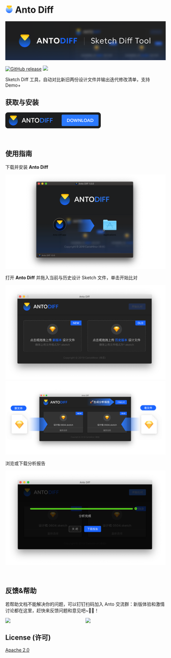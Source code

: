 # <img src="https://raw.githubusercontent.com/canisminor1990/anto-diff/master/icon.png" width="24"> Anto Diff

![banner.png](https://raw.githubusercontent.com/canisminor1990/anto-diff/master/docs/banner.png)

[![GitHub release](https://img.shields.io/github/release/canisminor1990/anto-diff.svg)](https://github.com/canisminor1990/anto-diff/releases) [![](https://img.shields.io/github/downloads/canisminor1990/anto-diff/total.svg)](https://github.com/canisminor1990/anto-diff/releases)

Sketch Diff 工具，自动对比新旧两份设计文件并输出迭代修改清单，支持 Demo+

## 获取与安装

[<img src="https://raw.githubusercontent.com/canisminor1990/anto-diff/master/docs/download.png" width="300"/>](https://github.com/canisminor1990/anto-diff/releases)

<br />

## 使用指南

下载并安装 **Anto Diff**

![](https://raw.githubusercontent.com/canisminor1990/anto-diff/master/docs/p0.png)

打开 **Anto Diff** 并拖入当前与历史设计 Sketch 文件，单击开始比对

![](https://raw.githubusercontent.com/canisminor1990/anto-diff/master/docs/p1.png)
![](https://raw.githubusercontent.com/canisminor1990/anto-diff/master/docs/p3.png)

浏览或下载分析报告

![](https://raw.githubusercontent.com/canisminor1990/anto-diff/master/docs/p4.png)

<br />

## 反馈&帮助

若帮助文档不能解决你的问题，可以钉钉扫码加入 Anto 交流群：新版体验和激情讨论都在这里，赶快来反馈问题和意见吧~🤘😘！

<div style="display:flex">
<img src="https://raw.githubusercontent.com/canisminor1990/anto/master/docs/qrcode-public.png" width="310"/>
<img src="https://raw.githubusercontent.com/canisminor1990/anto/master/docs/qrcode-anto.png" width="310"/>
</div>

## License (许可)

[Apache 2.0](https://github.com/canisminor1990/anto-diff/blob/master/LICENSE)
